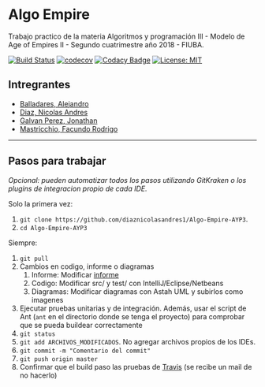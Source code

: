 # Algo Empire
Trabajo practico de la materia Algoritmos y programación III - Modelo de Age of Empires II -
Segundo cuatrimestre año 2018 - FIUBA.

[![Build Status](https://travis-ci.com/diaznicolasandres1/Algo-Empire-AYP3.svg?branch=master)](https://travis-ci.com/diaznicolasandres1/Algo-Empire-AYP3)
[![codecov](https://codecov.io/gh/diaznicolasandres1/Algo-Empire-AYP3/branch/master/graph/badge.svg)](https://codecov.io/gh/diaznicolasandres1/Algo-Empire-AYP3)
[![Codacy Badge](https://api.codacy.com/project/badge/Grade/02562e58ec574e73bee2a1ecf7b99712)](https://www.codacy.com/app/diaznicolasandres1/Algo-Empire-AYP3?utm_source=github.com&amp;utm_medium=referral&amp;utm_content=diaznicolasandres1/Algo-Empire-AYP3&amp;utm_campaign=Badge_Grade)
[![License: MIT](https://img.shields.io/badge/License-MIT-yellow.svg)](https://opensource.org/licenses/MIT)

## Intregrantes
- [Balladares, Alejandro](https://github.com/AlejandroBalladares)
- [Diaz, Nicolas Andres](https://github.com/diaznicolasandres1)
- [Galvan Perez, Jonathan](https://github.com/JonathanGalvanPerez)
- [Mastricchio, Facundo Rodrigo](https://github.com/FacuMastri)

---
## Pasos para trabajar

_Opcional: pueden automatizar todos los pasos utilizando GitKraken o los plugins de integracion propio de cada IDE._

Solo la primera vez:
1. `git clone https://github.com/diaznicolasandres1/Algo-Empire-AYP3`.
1. `cd Algo-Empire-AYP3`

Siempre:
1. `git pull`
1. Cambios en codigo, informe o diagramas
    1. Informe: Modificar [informe](https://www.overleaf.com/6538475577bggwkfmmvhnz)
    1. Codigo: Modificar src/ y test/ con IntelliJ/Eclipse/Netbeans
    1. Diagramas: Modificar diagramas con Astah UML y subirlos como imagenes
1. Ejecutar pruebas unitarias y de integración. Además, usar el script de Ant (`ant` en el directorio donde se tenga el proyecto) para comprobar que se pueda buildear correctamente
1. `git status`
1. `git add ARCHIVOS_MODIFICADOS`. No agregar archivos propios de los IDEs.
1. `git commit -m "Comentario del commit"`
1. `git push origin master` 
1. Confirmar que el build paso las pruebas de [Travis](https://travis-ci.com/diaznicolasandres1/Algo-Empire-AYP3/) (se recibe un mail de no hacerlo)
